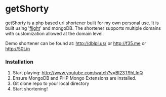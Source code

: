 # getShorty

getShorty is a php based url shortener built for my own personal use. It is built using '[flight](http://flightphp.com/)' and mongoDB.  The shortener supports multiple domains with customization allowed at the domain level.  

Demo shortener can be found at: http://dblpl.us/ or http://f35.me or http://50t.in

### Installation
1. Start playing: http://www.youtube.com/watch?v=BI23T9hLInQ
2. Ensure MongoDB and PHP Mongo Extensions are installed.
3. Git clone repo to your local directory
4. Start shortening!